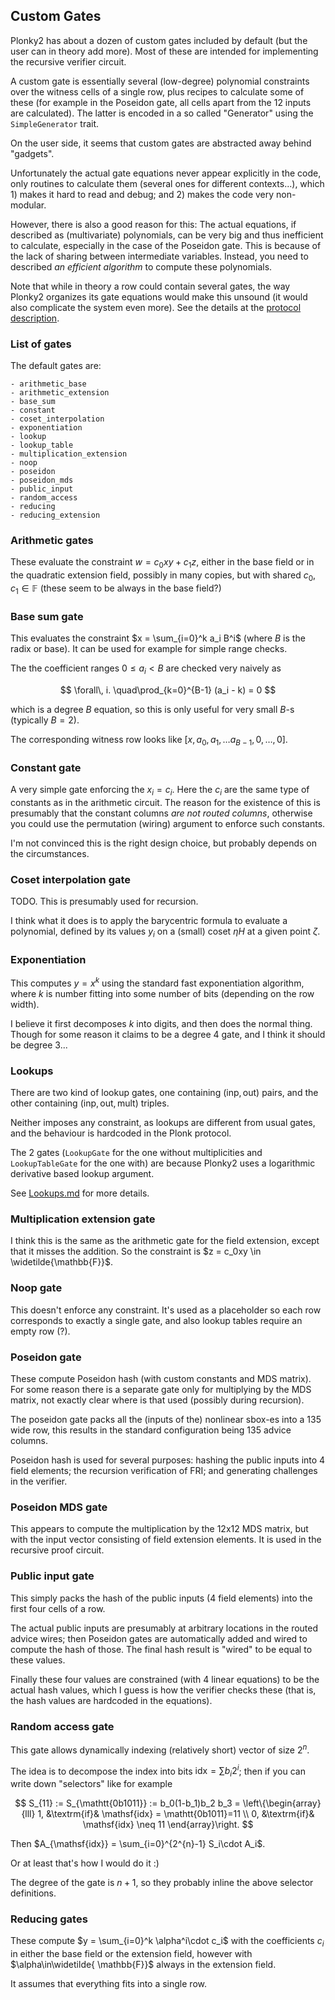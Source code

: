 Custom Gates
------------

Plonky2 has about a dozen of custom gates included by default (but the user can in theory add more). Most of these are intended for implementing the recursive verifier circuit.

A custom gate is essentially several (low-degree) polynomial constraints over the witness cells of a single row, plus recipes to calculate some of these (for example in the Poseidon gate, all cells apart from the 12 inputs are calculated). The latter is encoded in a so called "Generator" using the `SimpleGenerator` trait.

On the user side, it seems that custom gates are abstracted away behind "gadgets".

Unfortunately the actual gate equations never appear explicitly in the code, only routines to calculate them (several ones for different contexts...), which 1) makes it hard to read and debug; and 2) makes the code very non-modular. 

However, there is also a good reason for this: The actual equations, if described as (multivariate) polynomials, can be very big and thus inefficient to calculate, especially in the case of the Poseidon gate. This is because of the lack of sharing between intermediate variables. Instead, you need to described _an efficient algorithm_ to compute these polynomials. 

Note that while in theory a row could contain several gates, the way Plonky2 organizes its gate equations would make this unsound (it would also complicate the system even more). See the details at the [protocol description](Protocol.md).

### List of gates

The default gates are:

    - arithmetic_base
    - arithmetic_extension
    - base_sum
    - constant
    - coset_interpolation
    - exponentiation
    - lookup
    - lookup_table
    - multiplication_extension
    - noop
    - poseidon
    - poseidon_mds
    - public_input
    - random_access
    - reducing
    - reducing_extension

### Arithmetic gates

These evaluate the constraint $w = c_0xy + c_1z$, either in the base field or in the quadratic extension field, possibly in many copies, but with shared $c_0,c_1\in\mathbb{F}$ (these seem to be always in the base field?)

### Base sum gate

This evaluates the constraint $x = \sum_{i=0}^k a_i B^i$ (where $B$ is the radix or base). It can be used for example for simple range checks.

The the coefficient ranges $0\le a_i < B$ are checked very naively as

$$ \forall\, i. \quad\prod_{k=0}^{B-1} (a_i - k) = 0 $$ 

which is a degree $B$ equation, so this is only useful for very small $B$-s (typically $B=2$).

The corresponding witness row looks like $[x,a_0,a_1,\dots a_{B-1} , 0, \dots, 0 ]$.

### Constant gate

A very simple gate enforcing the $x_i = c_i$. Here the $c_i$ are the same type of constants as in the arithmetic circuit. The reason for the existence of this is presumably that the constant columns _are not routed columns_, otherwise you could use the permutation (wiring) argument to enforce such constants.

I'm not convinced this is the right design choice, but probably depends on the circumstances.

### Coset interpolation gate

TODO. This is presumably used for recursion.

I think what it does is to apply the barycentric formula to evaluate a polynomial, defined by its values $y_i$ on a (small) coset $\eta H$ at a given point $\zeta$.

### Exponentiation

This computes $y=x^k$ using the standard fast exponentiation algorithm, where $k$ is number fitting into some number of bits (depending on the row width).

I believe it first decomposes $k$ into digits, and then does the normal thing. Though for some reason it claims to be a degree $4$ gate, and I think it should be degree $3$...

### Lookups

There are two kind of lookup gates, one containing $(\mathsf{inp},\mathsf{out})$ pairs, and the other containing $(\mathsf{inp},\mathsf{out},\mathsf{mult})$ triples.

Neither imposes any constraint, as lookups are different from usual gates, and the behaviour is hardcoded in the Plonk protocol.

The 2 gates (`LookupGate` for the one without multiplicities and `LookupTableGate` for the one with) are because Plonky2 uses a logarithmic derivative based lookup argument.

See [Lookups.md](Lookups.md) for more details.

### Multiplication extension gate

I think this is the same as the arithmetic gate for the field extension, except that it misses the addition. So the constraint is $z = c_0xy \in \widetilde{\mathbb{F}}$.

### Noop gate

This doesn't enforce any constraint. It's used as a placeholder so each row corresponds to exactly a single gate, and also lookup tables require an empty row (?).

### Poseidon gate

These compute Poseidon hash (with custom constants and MDS matrix). For some reason there is a separate gate only for multiplying by the MDS matrix, not exactly clear where is that used (possibly during recursion).

The poseidon gate packs all the (inputs of the) nonlinear sbox-es into a 135 wide row, this results in the standard configuration being 135 advice columns.

Poseidon hash is used for several purposes: hashing the public inputs into 4 field elements; the recursion verification of FRI; and generating challenges in the verifier.

### Poseidon MDS gate

This appears to compute the multiplication by the 12x12 MDS matrix, but with the input vector consisting of field extension elements. It is used in the recursive proof circuit.

### Public input gate

This simply packs the hash of the public inputs (4 field elements) into the first four cells of a row.

The actual public inputs are presumably at arbitrary locations in the routed advice wires; then Poseidon gates are automatically added and wired to compute the hash of those. The final hash result is "wired" to be equal to these values.

Finally these four values are constrained (with 4 linear equations) to be the actual hash values, which I guess is how the verifier checks these (that is, the hash values are hardcoded in the equations).

### Random access gate

This gate allows dynamically indexing (relatively short) vector of size $2^n$.

The idea is to decompose the index into bits $\mathsf{idx} = \sum b_i 2^i$; then if you can write down "selectors" like for example

$$
S_{11} := S_{\mathtt{0b1011}} := b_0(1-b_1)b_2 b_3 = \left\{\begin{array}{lll}
1, &\textrm{if}& \mathsf{idx} = \mathtt{0b1011}=11 \\
0, &\textrm{if}& \mathsf{idx} \neq 11
\end{array}\right.
$$

Then $A_{\mathsf{idx}} = \sum_{i=0}^{2^{n}-1} S_i\cdot A_i$.

Or at least that's how I would do it :)

The degree of the gate is $n+1$, so they probably inline the above selector definitions.

### Reducing gates

These compute $y = \sum_{i=0}^k \alpha^i\cdot c_i$ with the coefficients $c_i$ in either the base field or the extension field, however with $\alpha\in\widetilde{ \mathbb{F}}$ always in the extension field. 

It assumes that everything fits into a single row.
